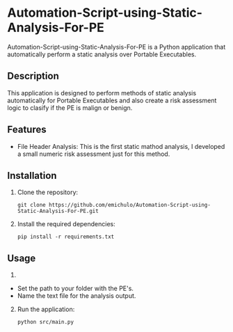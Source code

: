 # Automation-Script-using-Static-Analysis-For-PE

Automation-Script-using-Static-Analysis-For-PE is a Python application that automatically perform a static analysis over Portable Executables.

## Description

This application is designed to perform methods of static analysis automatically for Portable Executables and also create a risk assessment logic to clasify if the PE is malign or benign.

## Features

- File Header Analysis: This is the first static mathod analysis, I developed a small numeric risk assessment just for this method. 


## Installation

1. Clone the repository:

    ```shell
    git clone https://github.com/emichulo/Automation-Script-using-Static-Analysis-For-PE.git
    ```

2. Install the required dependencies:

    ```shell
    pip install -r requirements.txt
    ```

## Usage

1. 
- Set the path to your folder with the PE's.
- Name the text file for the analysis output.

2. Run the application:

    ```shell
    python src/main.py
    ```

